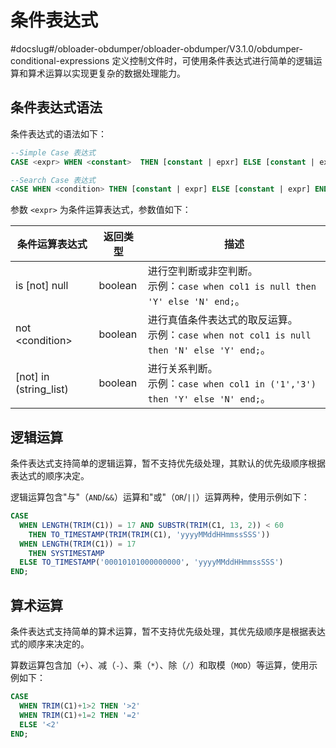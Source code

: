 条件表达式 
==========================
#docslug#/obloader-obdumper/obloader-obdumper/V3.1.0/obdumper-conditional-expressions
定义控制文件时，可使用条件表达式进行简单的逻辑运算和算术运算以实现更复杂的数据处理能力。

条件表达式语法 
----------------------------

条件表达式的语法如下：

```sql
--Simple Case 表达式
CASE <expr> WHEN <constant>  THEN [constant | epxr] ELSE [constant | expr] END;

--Search Case 表达式
CASE WHEN <condition> THEN [constant | expr] ELSE [constant | expr] END;
```



参数 `<expr>` 为条件运算表达式，参数值如下：


|         条件运算表达式          |  返回类型   |                                           描述                                            |
|--------------------------|---------|-----------------------------------------------------------------------------------------|
| is [not] null          | boolean | 进行空判断或非空判断。<br> 示例：`case when col1 is null then 'Y' else 'N' end;`。         |
| not \<condition\>        | boolean | 进行真值条件表达式的取反运算。<br> 示例：`case when not col1 is null then 'N' else 'Y' end;`。 |
| [not] in (string_list) | boolean | 进行关系判断。<br> 示例：`case when col1 in ('1','3') then 'Y' else 'N' end;`。        |



逻辑运算 
-------------------------

条件表达式支持简单的逻辑运算，暂不支持优先级处理，其默认的优先级顺序根据表达式的顺序决定。

逻辑运算包含"与"（`AND`/`&&`）运算和"或"（`OR`/`||`）运算两种，使用示例如下：

```sql
CASE
  WHEN LENGTH(TRIM(C1)) = 17 AND SUBSTR(TRIM(C1, 13, 2)) < 60 
    THEN TO_TIMESTAMP(TRIM(TRIM(C1), 'yyyyMMddHHmmssSSS'))
  WHEN LENGTH(TRIM(C1)) = 17 
    THEN SYSTIMESTAMP
  ELSE TO_TIMESTAMP('00010101000000000', 'yyyyMMddHHmmssSSS')
END;
```



算术运算 
-------------------------

条件表达式支持简单的算术运算，暂不支持优先级处理，其优先级顺序是根据表达式的顺序来决定的。

算数运算包含加（`+`）、减（`-`）、乘（`*`）、除（`/`）和取模（`MOD`）等运算，使用示例如下：

```sql
CASE 
  WHEN TRIM(C1)+1>2 THEN '>2' 
  WHEN TRIM(C1)+1=2 THEN '=2' 
  ELSE '<2' 
END;
```


